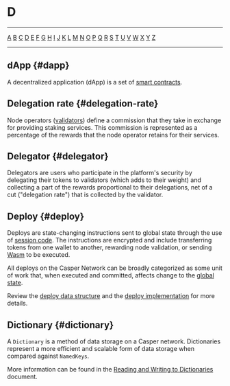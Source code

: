 # D

---

[A](A.md) [B](B.md) [C](C.md) [D](D.md) [E](E.md) [F](F.md) [G](G.md) [H](H.md) [I](I.md) [J](J.md) [K](K.md) [L](L.md) [M](M.md) [N](N.md) [O](O.md) [P](P.md) [Q](Q.md) [R](R.md) [S](S.md) [T](T.md) [U](U.md) [V](V.md) [W](W.md) [X](X.md) [Y](Y.md) [Z](Z.md)

---

## dApp {#dapp}

A decentralized application (dApp) is a set of [smart contracts](S.md#smart-contract).

## Delegation rate {#delegation-rate}

Node operators ([validators](V.md#validator)) define a commission that they take in exchange for providing staking services. This commission is represented as a percentage of the rewards that the node operator retains for their services.

## Delegator {#delegator}

Delegators are users who participate in the platform's security by delegating their tokens to validators (which adds to their weight) and collecting a part of the rewards proportional to their delegations, net of a cut ("delegation rate") that is collected by the validator.

## Deploy {#deploy}

Deploys are state-changing instructions sent to global state through the use of [session code](/glossary/S/#session-code). The instructions are encrypted and include transferring tokens from one wallet to another, rewarding node validation, or sending [Wasm](/glossary/W/#webassembly) to be executed.

All deploys on the Casper Network can be broadly categorized as some unit of work that, when executed and committed, affects change to the [global state](G.md#global-state).

Review the [deploy data structure](../design/serialization-standard.md#deploy) and the [deploy implementation](https://github.com/casper-network/casper-node/blob/master/node/src/types/deploy.rs#L475) for more details.

## Dictionary {#dictionary}

A `Dictionary` is a method of data storage on a Casper network. Dictionaries represent a more efficient and scalable form of data storage when compared against `NamedKeys`.

More information can be found in the [Reading and Writing to Dictionaries](/dapp-dev-guide/writing-contracts/dictionaries/) document.